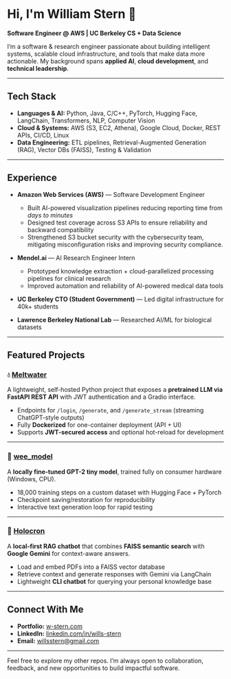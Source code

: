 # Hi, I'm William Stern 👋

**Software Engineer @ AWS | UC Berkeley CS + Data Science**  

I’m a software & research engineer passionate about building intelligent systems, scalable cloud infrastructure, and tools that make data more actionable. My background spans **applied AI**, **cloud development**, and **technical leadership**.

---

## Tech Stack
- **Languages & AI:** Python, Java, C/C++, PyTorch, Hugging Face, LangChain, Transformers, NLP, Computer Vision  
- **Cloud & Systems:** AWS (S3, EC2, Athena), Google Cloud, Docker, REST APIs, CI/CD, Linux  
- **Data Engineering:** ETL pipelines, Retrieval-Augmented Generation (RAG), Vector DBs (FAISS), Testing & Validation  

---

## Experience
- **Amazon Web Services (AWS)** — Software Development Engineer  
  - Built AI-powered visualization pipelines reducing reporting time from *days to minutes*
  - Designed test coverage across S3 APIs to ensure reliability and backward compatibility
  - Strengthened S3 bucket security with the cybersecurity team, mitigating misconfiguration risks and improving security compliance.

- **Mendel.ai** — AI Research Engineer Intern  
  - Prototyped knowledge extraction + cloud-parallelized processing pipelines for clinical research  
  - Improved automation and reliability of AI-powered medical data tools  

- **UC Berkeley CTO (Student Government)** — Led digital infrastructure for 40k+ students  
- **Lawrence Berkeley National Lab** — Researched AI/ML for biological datasets  

---

## Featured Projects
### 💧 [Meltwater](https://github.com/wstern1234/meltwater)  
A lightweight, self-hosted Python project that exposes a **pretrained LLM via FastAPI REST API** with JWT authentication and a Gradio interface.  
- Endpoints for `/login`, `/generate`, and `/generate_stream` (streaming ChatGPT-style outputs)  
- Fully **Dockerized** for one-container deployment (API + UI)  
- Supports **JWT-secured access** and optional hot-reload for development  

---

### 🧠 [wee_model](https://github.com/wstern1234/wee_model)  
A **locally fine-tuned GPT-2 tiny model**, trained fully on consumer hardware (Windows, CPU).  
- 18,000 training steps on a custom dataset with Hugging Face + PyTorch  
- Checkpoint saving/restoration for reproducibility  
- Interactive text generation loop for rapid testing  

---

### 💠 [Holocron](https://github.com/wstern1234/holocron)  
A **local-first RAG chatbot** that combines **FAISS semantic search** with **Google Gemini** for context-aware answers.  
- Load and embed PDFs into a FAISS vector database  
- Retrieve context and generate responses with Gemini via LangChain  
- Lightweight **CLI chatbot** for querying your personal knowledge base

---

## Connect With Me
- **Portfolio:** [w-stern.com](http://w-stern.com)  
- **LinkedIn:** [linkedin.com/in/wills-stern](http://linkedin.com/in/wills-stern)  
- **Email:** [willsstern@gmail.com](mailto:willsstern@gmail.com)  

---

Feel free to explore my other repos. I’m always open to collaboration, feedback, and new opportunities to build impactful software.

